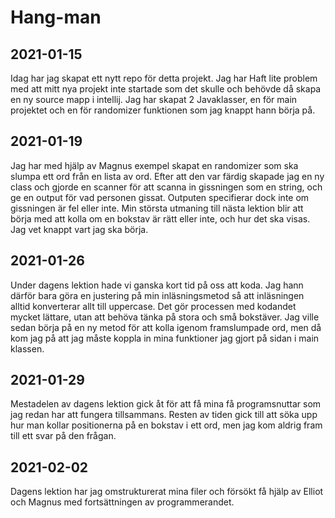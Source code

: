 # Hang-man
## 2021-01-15
Idag har jag skapat ett nytt repo för detta projekt. Jag har Haft lite problem med att mitt nya projekt inte startade som det skulle och behövde då skapa en ny source mapp i intellij. Jag har skapat 2 Javaklasser, en för main projektet och en för randomizer funktionen som jag knappt hann börja på.
## 2021-01-19
Jag har med hjälp av Magnus exempel skapat en randomizer som ska slumpa ett ord från en lista av ord.
Efter att den var färdig skapade jag en ny class och gjorde en scanner för att scanna in gissningen som en string, och ge en output för vad personen gissat. Outputen specifierar dock inte om gissningen är fel eller inte.
Min största utmaning till nästa lektion blir att börja med att kolla om en bokstav är rätt eller inte, och hur det ska visas. Jag vet knappt vart jag ska börja.
## 2021-01-26
Under dagens lektion hade vi ganska kort tid på oss att koda. Jag hann därför bara göra en justering på min inläsningsmetod så att inläsningen alltid konverterar allt till uppercase. Det gör processen med kodandet mycket lättare, utan att behöva tänka på stora och små bokstäver. Jag ville sedan börja på en ny metod för att kolla igenom framslumpade ord, men då kom jag på att jag måste koppla in mina funktioner jag gjort på sidan i main klassen.
## 2021-01-29
Mestadelen av dagens lektion gick åt för att få mina få programsnuttar som jag redan har att fungera tillsammans. Resten av tiden gick till att söka upp hur man kollar positionerna på en bokstav i ett ord, men jag kom aldrig fram till ett svar på den frågan.
## 2021-02-02
Dagens lektion har jag omstrukturerat mina filer och försökt få hjälp av Elliot och Magnus med fortsättningen av programmerandet.
